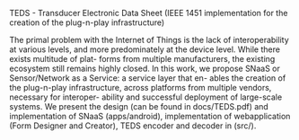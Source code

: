 ﻿TEDS - Transducer Electronic Data Sheet (IEEE 1451 implementation for the creation of the plug-n-play infrastructure)


The primal problem with the Internet of Things is the lack
of interoperability at various levels, and more predominately
at the device level. While there exists multitude of plat-
forms from multiple manufacturers, the existing ecosystem
still remains highly closed. In this work, we propose SNaaS
or Sensor/Network as a Service: a service layer that en-
ables the creation of the plug-n-play infrastructure, across
platforms from multiple vendors, necessary for interoper-
ability and successful deployment of large-scale systems. We
present the design (can be found in docs/TEDS.pdf) and implementation of SNaaS (apps/android), implementation of webapplication (Form Designer and Creator), TEDS encoder and decoder in (src/).
